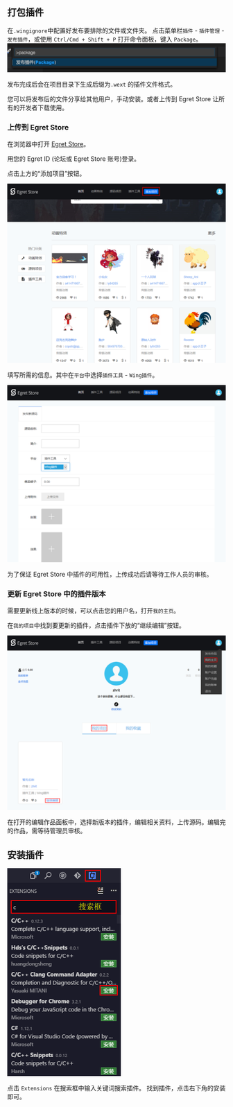 ## 打包插件
在`.wingignore`中配置好发布要排除的文件或文件夹。 
点击菜单栏`插件` - `插件管理` - `发布插件`，或使用 `Ctrl/Cmd + Shift + P` 打开命令面板，键入 `Package`。
![package](56d966daf0934.png)

发布完成后会在项目目录下生成后缀为`.wext` 的插件文件格式。

您可以将发布后的文件分享给其他用户，手动安装。或者上传到 Egret Store 让所有的开发者下载使用。

### 上传到 Egret Store
在浏览器中打开 [Egret Store](http://t.egret.com/work)。

用您的 Egret ID (论坛或 Egret Store 账号)登录。

点击上方的“添加项目”按钮。

![](20170906115000.png)

填写所需的信息。其中在`平台`中选择`插件工具` - `Wing插件`。

![](20170906115338.png)

为了保证 Egret Store 中插件的可用性，上传成功后请等待工作人员的审核。

### 更新 Egret Store 中的插件版本

需要更新线上版本的时候，可以点击您的用户名，打开`我的主页`。

在`我的项目`中找到要更新的插件，点击插件下放的“继续编辑”按钮。

![](20170906120020.png)

在打开的编辑作品面板中，选择新版本的插件，编辑相关资料，上传源码。编辑完的作品，需等待管理员审核。

## 安装插件

![](20170906120404.png)

点击  `Extensions`
在搜索框中输入关键词搜索插件。
找到插件，点击右下角的安装即可。


